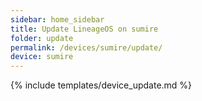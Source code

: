 ```yaml
---
sidebar: home_sidebar
title: Update LineageOS on sumire
folder: update
permalink: /devices/sumire/update/
device: sumire
---
```

{% include templates/device_update.md %}
